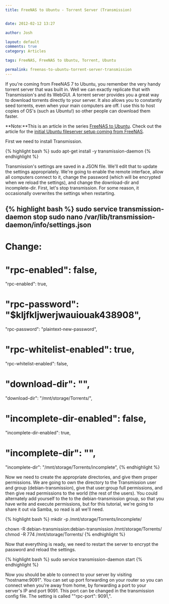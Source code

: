 ```yaml
---
title: FreeNAS to Ubuntu - Torrent Server (Transmission)


date: 2012-02-12 13:27

author: Josh

layout: default
comments: true
category: Articles

tags: FreeNAS, FreeNAS to Ubuntu, Torrent, Ubuntu

permalink: freenas-to-ubuntu-torrent-server-transmission
---
```


If you're coming from FreeNAS 7 to Ubuntu, you remember the very handy
torrent server that was built in. Well we can exactly replicate that
with Transmission's and its WebGUI. A torrent server provides you a
great way to download torrents directly to your server. It also allows
you to constantly seed torrents, even when your main computers are off.
I use this to host copies of OS's (such as Ubuntu!) so other people can
download them faster.

**Note:**This is an article in the series [FreeNAS to
Ubuntu](http://www.servercobra.com/tag/freenas-to-ubuntu/). Check out
the article for the [initial Ubuntu fileserver setup coming from
FreeNAS](http://www.servercobra.com/replacing-freenas-with-ubuntu-file-server/).

First we need to install Transmission.

{% highlight bash %}
sudo apt-get install -y transmission-daemon
{% endhighlight %}

Transmission's settings are saved in a JSON file. We'll edit that to
update the settings appropriately. We're going to enable the remote
interface, allow all computers connect to it, change the password (which
will be encrypted when we reload the settings), and change the
download-dir and incomplete-dir. First, let's stop transmission. For
some reason, it occasionally overwrites the settings when restarting.

{% highlight bash %}
sudo service transmission-daemon stop
sudo nano /var/lib/transmission-daemon/info/settings.json
----
# Change:
# "rpc-enabled": false,
"rpc-enabled": true,

# "rpc-password": "$kljfkljwerjwauiouak438908",
"rpc-password": "plaintext-new-password",

# "rpc-whitelist-enabled": true,
"rpc-whitelist-enabled": false,

# "download-dir": "",
"download-dir": "/mnt/storage/Torrents/",
# "incomplete-dir-enabled": false,
"incomplete-dir-enabled": true,
# "incomplete-dir": "",
"incomplete-dir": "/mnt/storage/Torrents/incomplete",
{% endhighlight %}

Now we need to create the appropriate directories, and give them proper
permissions. We are going to own the directory to the Transmission user
and group (debian-transmission), give that user:group full permissions,
and then give read permissions to the world (the rest of the users). You
could alternately add yourself to the to the debian-transmission group,
so that you have write and execute permissions, but for this tutorial,
we're going to share it out via Samba, so read is all we'll need.

{% highlight bash %}
mkdir -p /mnt/storage/Torrents/incomplete/

chown -R debian-transmission:debian-transmission /mnt/storage/Torrents/
chmod -R 774 /mnt/storage/Torrents/
{% endhighlight %}

Now that everything is ready, we need to restart the server to encrypt
the password and reload the settings.

{% highlight bash %}
sudo service transmission-daemon start
{% endhighlight %}

Now you should be able to connect to your server by visiting
"hostname:9091". You can set up port forwarding on your router so you
can connect when you're away from home, by forwarding a port to your
server's IP and port 9091. This port can be changed in the transmission
config file. The setting is called ""rpc-port": 9091,".
